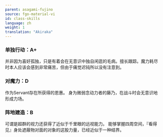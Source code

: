 ```yaml
---
parent: asagami-fujino
source: fgo-material-vi
id: class-skills
language: zh
weight: 1
translation: "Akiraka"
---
```


### 单独行动：A+

并非因为喜好孤独，只是有着会在无意识中独自闲逛的毛病。擅长跟踪。魔力耗尽时本人应该会感到非常痛苦，但由于痛觉迟钝所以没有注意到。

### 对魔力：D

作为Servant存在所获得的恩惠。
身为微弱念动力者的藤乃，在战斗时会无意识地形成力场。

### 阵地建造：B

可谓是超群的视力还获得了近似于千里眼的远视能力。
能够掌握四周空间，『看得见』身处遮蔽物对面的对象的这股力量，已经近似于一种结界。
